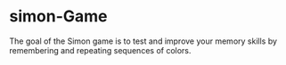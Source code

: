 # simon-Game
The goal of the Simon game is to test and improve your memory skills by remembering and repeating sequences of colors.
